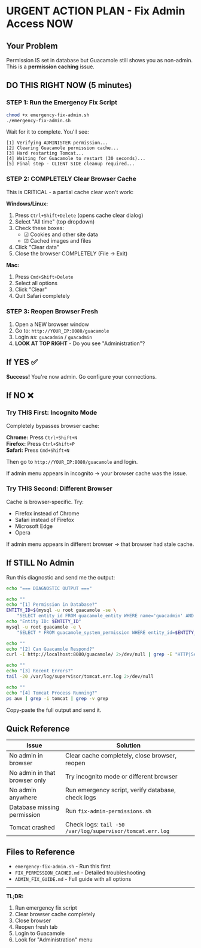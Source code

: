 # URGENT ACTION PLAN - Fix Admin Access NOW

## Your Problem
Permission IS set in database but Guacamole still shows you as non-admin.
This is a **permission caching** issue.

## DO THIS RIGHT NOW (5 minutes)

### STEP 1: Run the Emergency Fix Script
```bash
chmod +x emergency-fix-admin.sh
./emergency-fix-admin.sh
```

Wait for it to complete. You'll see:
```
[1] Verifying ADMINISTER permission...
[2] Clearing Guacamole permission cache...
[3] Hard restarting Tomcat...
[4] Waiting for Guacamole to restart (30 seconds)...
[5] Final step - CLIENT SIDE cleanup required...
```

### STEP 2: **COMPLETELY** Clear Browser Cache
This is CRITICAL - a partial cache clear won't work:

**Windows/Linux:**
1. Press `Ctrl+Shift+Delete` (opens cache clear dialog)
2. Select "All time" (top dropdown)
3. Check these boxes:
   - ☑ Cookies and other site data
   - ☑ Cached images and files
4. Click "Clear data"
5. Close the browser COMPLETELY (File → Exit)

**Mac:**
1. Press `Cmd+Shift+Delete` 
2. Select all options
3. Click "Clear"
4. Quit Safari completely

### STEP 3: Reopen Browser Fresh
1. Open a NEW browser window
2. Go to: `http://YOUR_IP:8080/guacamole`
3. Login as: `guacadmin` / `guacadmin`
4. **LOOK AT TOP RIGHT** - Do you see "Administration"?

## If YES ✅
**Success!** You're now admin. Go configure your connections.

## If NO ❌

### Try THIS First: Incognito Mode
Completely bypasses browser cache:

**Chrome:** Press `Ctrl+Shift+N`  
**Firefox:** Press `Ctrl+Shift+P`  
**Safari:** Press `Cmd+Shift+N`

Then go to `http://YOUR_IP:8080/guacamole` and login.

If admin menu appears in incognito → your browser cache was the issue.

### Try THIS Second: Different Browser
Cache is browser-specific. Try:
- Firefox instead of Chrome
- Safari instead of Firefox
- Microsoft Edge
- Opera

If admin menu appears in different browser → that browser had stale cache.

## If STILL No Admin

Run this diagnostic and send me the output:

```bash
echo "=== DIAGNOSTIC OUTPUT ==="

echo ""
echo "[1] Permission in Database?"
ENTITY_ID=$(mysql -u root guacamole -se \
    "SELECT entity_id FROM guacamole_entity WHERE name='guacadmin' AND type='USER';")
echo "Entity ID: $ENTITY_ID"
mysql -u root guacamole -e \
    "SELECT * FROM guacamole_system_permission WHERE entity_id=$ENTITY_ID;"

echo ""
echo "[2] Can Guacamole Respond?"
curl -I http://localhost:8080/guacamole/ 2>/dev/null | grep -E "HTTP|Server"

echo ""
echo "[3] Recent Errors?"
tail -20 /var/log/supervisor/tomcat.err.log 2>/dev/null

echo ""
echo "[4] Tomcat Process Running?"
ps aux | grep -i tomcat | grep -v grep
```

Copy-paste the full output and send it.

## Quick Reference

| Issue | Solution |
|-------|----------|
| No admin in browser | Clear cache completely, close browser, reopen |
| No admin in that browser only | Try incognito mode or different browser |
| No admin anywhere | Run emergency script, verify database, check logs |
| Database missing permission | Run `fix-admin-permissions.sh` |
| Tomcat crashed | Check logs: `tail -50 /var/log/supervisor/tomcat.err.log` |

## Files to Reference

- `emergency-fix-admin.sh` - Run this first
- `FIX_PERMISSION_CACHED.md` - Detailed troubleshooting
- `ADMIN_FIX_GUIDE.md` - Full guide with all options

---

**TL;DR:**
1. Run emergency fix script
2. Clear browser cache completely  
3. Close browser
4. Reopen fresh tab
5. Login to Guacamole
6. Look for "Administration" menu
